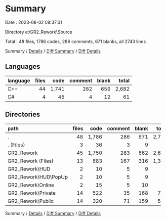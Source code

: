 # Summary

Date : 2023-08-02 08:37:31

Directory e:\\GR2_Rework\\Source

Total : 48 files,  1786 codes, 286 comments, 671 blanks, all 2743 lines

Summary / [Details](details.md) / [Diff Summary](diff.md) / [Diff Details](diff-details.md)

## Languages
| language | files | code | comment | blank | total |
| :--- | ---: | ---: | ---: | ---: | ---: |
| C++ | 44 | 1,741 | 282 | 659 | 2,682 |
| C# | 4 | 45 | 4 | 12 | 61 |

## Directories
| path | files | code | comment | blank | total |
| :--- | ---: | ---: | ---: | ---: | ---: |
| . | 48 | 1,786 | 286 | 671 | 2,743 |
| . (Files) | 3 | 36 | 3 | 9 | 48 |
| GR2_Rework | 45 | 1,750 | 283 | 662 | 2,695 |
| GR2_Rework (Files) | 13 | 883 | 167 | 316 | 1,366 |
| GR2_Rework\\HUD | 2 | 10 | 5 | 9 | 24 |
| GR2_Rework\\HUD\\PopUp | 2 | 10 | 5 | 9 | 24 |
| GR2_Rework\\Online | 2 | 15 | 5 | 10 | 30 |
| GR2_Rework\\Private | 14 | 522 | 35 | 168 | 725 |
| GR2_Rework\\Public | 14 | 320 | 71 | 159 | 550 |

Summary / [Details](details.md) / [Diff Summary](diff.md) / [Diff Details](diff-details.md)